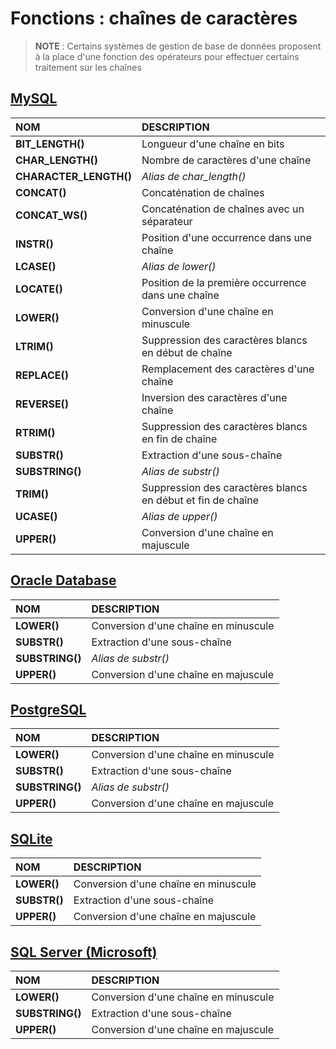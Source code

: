 # Fonctions : chaînes de caractères

> **NOTE** : Certains systèmes de gestion de base de données proposent à la place d'une fonction des opérateurs pour effectuer certains traitement sur les chaînes

## [MySQL](https://dev.mysql.com/doc/)

|NOM|DESCRIPTION|
|:--|:--|
|**BIT_LENGTH()**|Longueur d'une chaîne en bits|
|**CHAR_LENGTH()**|Nombre de caractères d'une chaîne|
|**CHARACTER_LENGTH()**|_Alias de char_length()_|
|**CONCAT()**|Concaténation de chaînes|
|**CONCAT_WS()**|Concaténation de chaînes avec un séparateur|
|**INSTR()**|Position d'une occurrence dans une chaîne|
|**LCASE()**|_Alias de lower()_|
|**LOCATE()**|Position de la première occurrence dans une chaîne|
|**LOWER()**|Conversion d'une chaîne en minuscule|
|**LTRIM()**|Suppression des caractères blancs en début de chaîne|
|**REPLACE()**|Remplacement des caractères d'une chaîne|
|**REVERSE()**|Inversion des caractères d'une chaîne|
|**RTRIM()**|Suppression des caractères blancs en fin de chaîne|
|**SUBSTR()**|Extraction d'une sous-chaîne|
|**SUBSTRING()**|_Alias de substr()_|
|**TRIM()**|Suppression des caractères blancs en début et fin de chaîne|
|**UCASE()**|_Alias de upper()_|
|**UPPER()**|Conversion d'une chaîne en majuscule|

## [Oracle Database](https://docs.oracle.com/cd/B19306_01/index.htm)

|NOM|DESCRIPTION|
|:--|:--|
|**LOWER()**|Conversion d'une chaîne en minuscule|
|**SUBSTR()**|Extraction d'une sous-chaîne|
|**SUBSTRING()**|_Alias de substr()_|
|**UPPER()**|Conversion d'une chaîne en majuscule|

## [PostgreSQL](https://docs.postgresql.fr/)

|NOM|DESCRIPTION|
|:--|:--|
|**LOWER()**|Conversion d'une chaîne en minuscule|
|**SUBSTR()**|Extraction d'une sous-chaîne|
|**SUBSTRING()**|_Alias de substr()_|
|**UPPER()**|Conversion d'une chaîne en majuscule|

## [SQLite](https://sqlite.org/docs.html)

|NOM|DESCRIPTION|
|:--|:--|
|**LOWER()**|Conversion d'une chaîne en minuscule|
|**SUBSTR()**|Extraction d'une sous-chaîne|
|**UPPER()**|Conversion d'une chaîne en majuscule|

## [SQL Server (Microsoft)](https://docs.microsoft.com/fr-fr/sql)

|NOM|DESCRIPTION|
|:--|:--|
|**LOWER()**|Conversion d'une chaîne en minuscule|
|**SUBSTRING()**|Extraction d'une sous-chaîne|
|**UPPER()**|Conversion d'une chaîne en majuscule|

